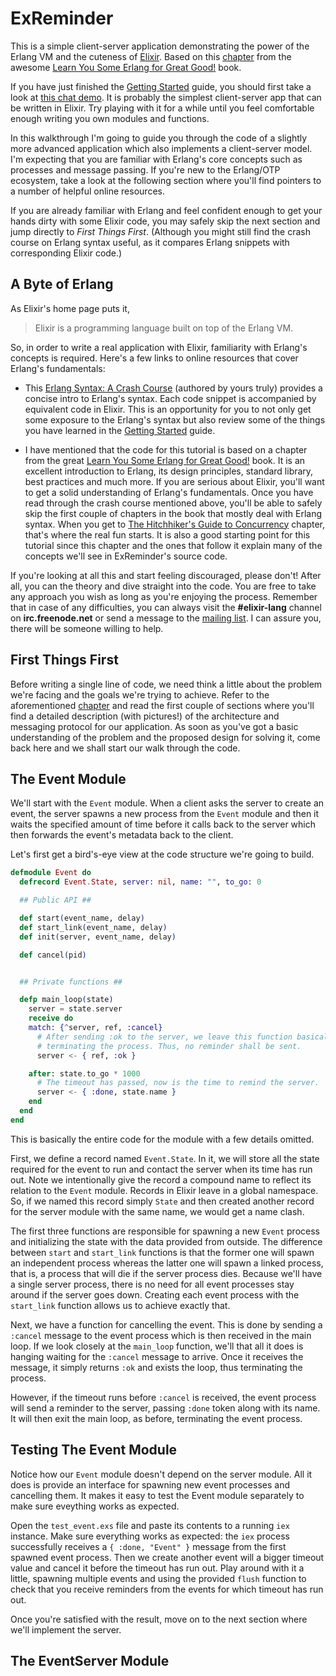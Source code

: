ExReminder
==========

This is a simple client-server application demonstrating the power of the
Erlang VM and the cuteness of [Elixir][2]. Based on this [chapter][3] from the
awesome [Learn You Some Erlang for Great Good!][5] book.

If you have just finished the [Getting Started][1] guide, you should first take
a look at [this chat demo][4]. It is probably the simplest client-server app that
can be written in Elixir. Try playing with it for a while until you feel
comfortable enough writing you own modules and functions.

In this walkthrough I'm going to guide you through the code of a slightly more
advanced application which also implements a client-server model. I'm expecting
that you are familiar with Erlang's core concepts such as processes and message
passing. If you're new to the Erlang/OTP ecosystem, take a look at the
following section where you'll find pointers to a number of helpful online
resources.

If you are already familiar with Erlang and feel confident enough to get your
hands dirty with some Elixir code, you may safely skip the next section and
jump directly to _First Things First_. (Although you might still find the crash
course on Erlang syntax useful, as it compares Erlang snippets with
corresponding Elixir code.)

## A Byte of Erlang ##

As Elixir's home page puts it,

> Elixir is a programming language built on top of the Erlang VM.

So, in order to write a real application with Elixir, familiarity with Erlang's
concepts is required. Here's a few links to online resources that cover Erlang's fundamentals:

* This [Erlang Syntax: A Crash Course][6] (authored by yours truly) provides a
  concise intro to Erlang's syntax. Each code snippet is accompanied by
  equivalent code in Elixir. This is an opportunity for you to not only get
  some exposure to the Erlang's syntax but also review some of the things you
  have learned in the [Getting Started][1] guide.

* I have mentioned that the code for this tutorial is based on a chapter from
  the great [Learn You Some Erlang for Great Good!][5] book. It is an excellent
  introduction to Erlang, its design principles, standard library, best
  practices and much more. If you are serious about Elixir, you'll want to get
  a solid understanding of Erlang's fundamentals. Once you have read through
  the crash course mentioned above, you'll be able to safely skip the first
  couple of chapters in the book that mostly deal with Erlang syntax. When you
  get to [The Hitchhiker's Guide to Concurrency][7] chapter, that's where the
  real fun starts. It is also a good starting point for this tutorial since
  this chapter and the ones that follow it explain many of the concepts we'll
  see in ExReminder's source code.

If you're looking at all this and start feeling discouraged, please don't!
After all, you can the theory and dive straight into the code. You are free to
take any approach you wish as long as you're enjoying the process. Remember
that in case of any difficulties, you can always visit the **#elixir-lang**
channel on **irc.freenode.net** or send a message to the [mailing list][8]. I
can assure you, there will be someone willing to help.

## First Things First ##

Before writing a single line of code, we need think a little about the problem
we're facing and the goals we're trying to achieve. Refer to the aforementioned
[chapter][3] and read the first couple of sections where you'll find a detailed
description (with pictures!) of the architecture and messaging protocol for our
application. As soon as you've got a basic understanding of the problem and the
proposed design for solving it, come back here and we shall start our walk
through the code.

## The Event Module ##

We'll start with the `Event` module. When a client asks the server to create an
event, the server spawns a new process from the `Event` module and then it
waits the specified amount of time before it calls back to the server which
then forwards the event's metadata back to the client.

Let's first get a bird's-eye view at the code structure we're going to build.

```elixir
defmodule Event do
  defrecord Event.State, server: nil, name: "", to_go: 0

  ## Public API ##

  def start(event_name, delay)
  def start_link(event_name, delay)
  def init(server, event_name, delay)

  def cancel(pid)


  ## Private functions ##

  defp main_loop(state)
    server = state.server
    receive do
    match: {^server, ref, :cancel}
      # After sending :ok to the server, we leave this function basically
      # terminating the process. Thus, no reminder shall be sent.
      server <- { ref, :ok }

    after: state.to_go * 1000
      # The timeout has passed, now is the time to remind the server.
      server <- { :done, state.name }
    end
  end
end
```

This is basically the entire code for the module with a few details omitted.

First, we define a record named `Event.State`. In it, we will store all the
state required for the event to run and contact the server when its time has
run out. Note we intentionally give the record a compound name to reflect its
relation to the `Event` module. Records in Elixir leave in a global namespace.
So, if we named this record simply `State` and then created another record for
the server module with the same name, we would get a name clash.

The first three functions are responsible for spawning a new `Event` process
and initializing the state with the data provided from outside. The difference
between `start` and `start_link` functions is that the former one will spawn an
independent process whereas the latter one will spawn a linked process, that
is, a process that will die if the server process dies. Because we'll have a
single server process, there is no need for all event processes stay around if
the server goes down. Creating each event process with the `start_link`
function allows us to achieve exactly that.

Next, we have a function for cancelling the event. This is done by sending a
`:cancel` message to the event process which is then received in the main loop.
If we look closely at the `main_loop` function, we'll that all it does is
hanging waiting for the `:cancel` message to arrive. Once it receives the
message, it simply returns `:ok` and exists the loop, thus terminating the
process.

However, if the timeout runs before `:cancel` is received, the event process
will send a reminder to the server, passing `:done` token along with its name.
It will then exit the main loop, as before, terminating the event process.

## Testing The Event Module ##

Notice how our `Event` module doesn't depend on the server module. All it does
is provide an interface for spawning new event processes and cancelling them.
It makes it easy to test the Event module separately to make sure eveything
works as expected.

Open the `test_event.exs` file and paste its contents to a running `iex`
instance. Make sure everything works as expected: the `iex` process
successfully receives a `{ :done, "Event" }` message from the first spawned
event process. Then we create another event will a bigger timeout value and
cancel it before the timeout has run out. Play around with it a little,
spawning multiple events and using the provided `flush` function to check that
you receive reminders from the events for which timeout has run out.

Once you're satisfied with the result, move on to the next section where we'll
implement the server.

## The EventServer Module ##

  [1]: http://elixir-lang.org/getting_started/1.html
  [2]: http://elixir-lang.org/
  [3]: http://learnyousomeerlang.com/designing-a-concurrent-application
  [4]: https://gist.github.com/2221616
  [5]: http://learnyousomeerlang.com/
  [6]: https://github.com/alco/elixir/wiki/Erlang-Syntax:-A-Crash-Course
  [7]: http://learnyousomeerlang.com/the-hitchhikers-guide-to-concurrency
  [8]: http://groups.google.com/group/elixir-lang-core
